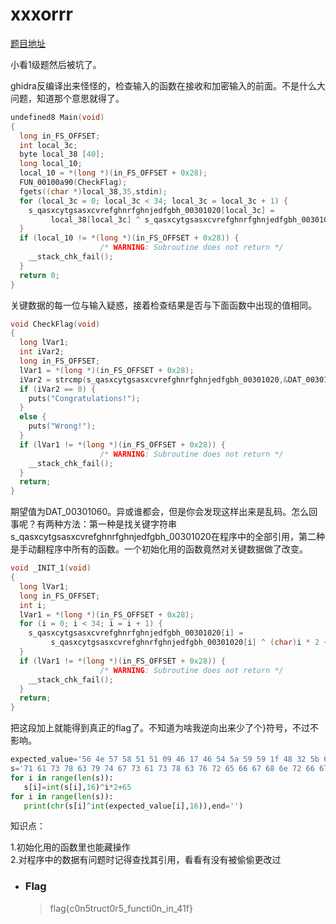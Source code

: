 # xxxorrr

[题目地址](https://adworld.xctf.org.cn/challenges/details?hash=12cac856-1c80-11ed-9802-fa163e4fa66d)

小看1级题然后被坑了。

ghidra反编译出来怪怪的，检查输入的函数在接收和加密输入的前面。不是什么大问题，知道那个意思就得了。

```c
undefined8 Main(void)
{
  long in_FS_OFFSET;
  int local_3c;
  byte local_38 [40];
  long local_10;
  local_10 = *(long *)(in_FS_OFFSET + 0x28);
  FUN_00100a90(CheckFlag);
  fgets((char *)local_38,35,stdin);
  for (local_3c = 0; local_3c < 34; local_3c = local_3c + 1) {
    s_qasxcytgsasxcvrefghnrfghnjedfgbh_00301020[local_3c] =
         local_38[local_3c] ^ s_qasxcytgsasxcvrefghnrfghnjedfgbh_00301020[local_3c];
  }
  if (local_10 != *(long *)(in_FS_OFFSET + 0x28)) {
                    /* WARNING: Subroutine does not return */
    __stack_chk_fail();
  }
  return 0;
}
```

关键数据的每一位与输入疑惑，接着检查结果是否与下面函数中出现的值相同。

```c
void CheckFlag(void)
{
  long lVar1;
  int iVar2;
  long in_FS_OFFSET;
  lVar1 = *(long *)(in_FS_OFFSET + 0x28);
  iVar2 = strcmp(s_qasxcytgsasxcvrefghnrfghnjedfgbh_00301020,&DAT_00301060);
  if (iVar2 == 0) {
    puts("Congratulations!");
  }
  else {
    puts("Wrong!");
  }
  if (lVar1 != *(long *)(in_FS_OFFSET + 0x28)) {
                    /* WARNING: Subroutine does not return */
    __stack_chk_fail();
  }
  return;
}
```

期望值为DAT_00301060。异或谁都会，但是你会发现这样出来是乱码。怎么回事呢？有两种方法：第一种是找关键字符串s_qasxcytgsasxcvrefghnrfghnjedfgbh_00301020在程序中的全部引用，第二种是手动翻程序中所有的函数。一个初始化用的函数竟然对关键数据做了改变。

```c
void _INIT_1(void)
{
  long lVar1;
  long in_FS_OFFSET;
  int i;
  lVar1 = *(long *)(in_FS_OFFSET + 0x28);
  for (i = 0; i < 34; i = i + 1) {
    s_qasxcytgsasxcvrefghnrfghnjedfgbh_00301020[i] =
         s_qasxcytgsasxcvrefghnrfghnjedfgbh_00301020[i] ^ (char)i * 2 + 65U;
  }
  if (lVar1 != *(long *)(in_FS_OFFSET + 0x28)) {
                    /* WARNING: Subroutine does not return */
    __stack_chk_fail();
  }
  return;
}
```

把这段加上就能得到真正的flag了。不知道为啥我逆向出来少了个}符号，不过不影响。

```python
expected_value='56 4e 57 58 51 51 09 46 17 46 54 5a 59 59 1f 48 32 5b 6b 7c 75 6e 7e 6e 2f 77 4f 7a 71 43 2b 26 89 fe'.split(' ')
s='71 61 73 78 63 79 74 67 73 61 73 78 63 76 72 65 66 67 68 6e 72 66 67 68 6e 6a 65 64 66 67 62 68 6e'.split(' ')
for i in range(len(s)):
   s[i]=int(s[i],16)^i*2+65
for i in range(len(s)):
   print(chr(s[i]^int(expected_value[i],16)),end='')
```

知识点：

1.初始化用的函数里也能藏操作<br>
2.对程序中的数据有问题时记得查找其引用，看看有没有被偷偷更改过<br>

- ### Flag
  > flag{c0n5truct0r5_functi0n_in_41f}
